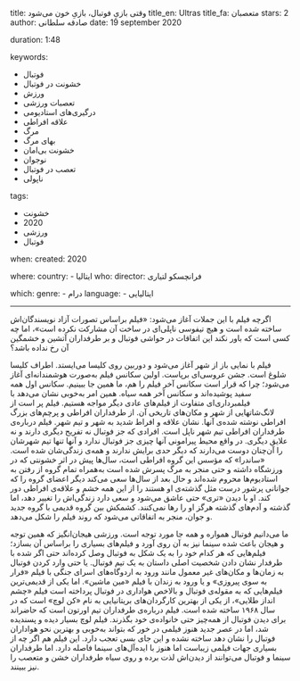 
title: وقتی بازیِ فوتبال، بازیِ خون می‌شود 
title_en: Ultras 
title_fa: متعصبان 
stars: 2
author: صادقه سلطانی
date: 19 september 2020

duration: 1:48

keywords:
  - فوتبال
  - خشونت در فوتبال 
  - ورزش
  - تعصبات ورزشی
  - درگیری‌های استادیومی
  - علاقه افراطی
  - مرگ
  - بهای مرگ
  - خشونت بی‌امان
  - نوجوان
  - تعصب در فوتبال
  - ناپولی 

tags:
  - خشونت
  - 2020
  - ورزشی
  - فوتبال  

when:
  created: 2020

where:
  country:
    - ایتالیا
who:
  director: فرانچسکو لتیاری 

which:
  genre:
    - درام
  language:
    - ایتالیایی 
   
---

اگرچه فیلم با این جملات آغاز می‌شود: «فیلم براساس تصورات آزاد نویسندگان‌اش ساخته شده است و هیچ تیفوسی ناپلی‌ای در ساخت آن مشارکت نکرده است»، اما چه کسی است که باور نکند این اتفاقات در حواشی فوتبال و بر طرفداران آتشین و خشمگین آن رخ نداده باشد؟ 

فیلم با نمایی باز از شهر آغاز می‌شود و دوربین روی کلیسا می‌ایستد. اطراف کلیسا شلوغ است. جشن عروسی‌ای برپاست. اولین سکانس فیلم به‌صورت هوشمندانه‌ای آغاز می‌شود؛ چرا که قرار است سکانس آخر فیلم را هم، ما همین جا ببینیم. سکانس اول همه سفید پوشیده‌اند و سکانس آخر همه سیاه. همین امر به‌خوبی نشان می‌دهد با فیلمبرداری‌ای متفاوت از فیلم‌های عادی دیگر مواجه هستیم. فیلم پر است از لانگ‌شاتهایی از شهر و مکان‌های تاریخی آن. از طرفداران افراطی و پرچم‌های بزرگ افراطی نوشته شده‌ی آنها. نشان علاقه و افراط شدید به شهر و تیم شهر. فیلم درباره‌ی طرفداران افراطی تیم شهر ناپل است. افرادی که جز فوتبال نه تفریح دیگری دارند و نه علایق دیگری. در واقع محیط پیرامونی آنها چیزی جز فوتبال ندارد و آنها تنها تیم شهرشان را آن‌چنان دوست می‌دارند که دیگر حدی برایش ندارند و همه‌ی زندگی‌شان شده است. «ساندرا» که مؤسس این گروه افراطی است، سال‌ها پیش در اثر خشونتی که در ورزشگاه داشته و حتی منجر به مرگ پسرش شده است به‌همراه تمام گروه از رفتن به استادیوم‌ها محروم شده‌اند و حال بعد از سال‌ها سعی می‌کند دیگر اعضای گروه را که جوانانی پرشور درست مثل گذشته‌ی او هستند را از این همه خشم و علاقه‌ی افراطی دور کند. او با دیدن «تری» حتی عاشق می‌شود و سعی دارد زندگی‌اش را تغییر دهد، اما گذشته و آدم‌های گذشته هرگز او را رها نمی‌کنند. کشمکش بین گروه قدیمی با گروه جدید و جوان، منجر به اتفاقاتی می‌شود که روند فیلم را شکل می‌دهد.

ما می‌دانیم فوتبال همواره و همه جا مورد توجه است. ورزشی هیجان‌انگیز که همین توجه و هیجان باعث شده سینما نیز به آن روی آورد و فیلم‌های بسیاری را براساس آن بسازد؛ فیلم‌هایی که هر کدام خود را به یک شکل به فوتبال وصل کرده‌اند حتی اگر شده با طرفدار نشان دادن شخصیت اصلی داستان به یک تیم فوتبال. یا حتی وارد کردن فوتبال به زمان‌ها و مکان‌های غیر معمول مانند ورود به اردوگاه‌های اسرای جنگی با فیلم «فرار به سوی پیروزی» و یا ورود به زندان با  فیلم «مین ماشین».  اما یکی از قدیمی‌ترین فیلم‌هایی که به مقوله‌ی فوتبال و بالاخص هواداری در فوتبال پرداخته است فیلم «چشم انداز طلایی»، از یکی از بهترین کارگردان‌های بریتانیایی به نام «کن لوچ» است که در سال ۱۹۶۸ ساخته شده است. فیلم درباره‌ی طرفداران تیم اورتون است که حاضراند برای دیدن فوتبال از همه‌چیز حتی خانواده‌ی خود بگذرند. فیلم لوچ بسیار دیده و پسندیده شد، اما در عصر جدید هنوز فیلمی در خور که بتواند به‌خوبی و بهترین نحو هواداران فوتبال را نشان دهد ساخته نشده و این جای بسی تعجب دارد. این فیلم هم اگر چه از بسیاری جهات فیلمی زیباست اما هنوز با ایده‌آل‌های سینما فاصله دارد. اما طرفداران سینما و فوتبال می‌توانند از دیدن‌اش لذت برده و روی سیاه طرفداران خشن و متعصب را نیز ببینند.